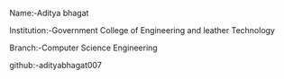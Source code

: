 Name:-Aditya bhagat

Institution:-Government College of Engineering and leather Technology

Branch:-Computer Science Engineering

github:-adityabhagat007
